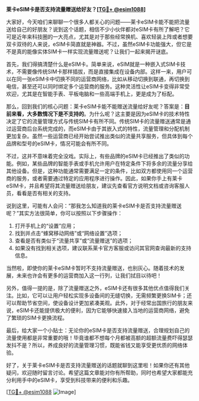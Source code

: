 **莱卡eSIM卡是否支持流量赠送给好友？[[TG💪+ @esim1088](https://t.me/s/esim1088)]**

大家好，今天咱们来聊聊一个很多人都关心的问题——莱卡eSIM卡能不能把流量送给自己的好朋友？说到这个话题，相信不少小伙伴都对eSIM卡有所了解吧？它可是近年来科技圈的一大亮点，尤其是对于那些经常换机、喜欢轻装上阵或者想要双卡双待的人来说，eSIM卡简直就是神器。不过，虽然eSIM卡功能强大，但它是不是真的能像实体SIM卡一样实现流量赠送呢？让我们一起来揭开谜底。

首先，我们得搞清楚什么是eSIM卡。简单来说，eSIM就是一种嵌入式SIM卡技术，不需要像传统SIM卡那样插拔，而是直接集成在设备内部。这样一来，用户可以在同一张eSIM卡中切换不同的运营商网络，比如从移动切换到联通，再切换到电信，甚至还可以同时绑定多个运营商的服务。这种灵活性让eSIM卡变得非常受欢迎，尤其是在智能手表、平板电脑和一些高端手机上，更是成为了标配。

那么，回到我们的核心问题：莱卡eSIM卡能不能赠送流量给好友呢？答案是：**目前来看，大多数情况下是不支持的**。为什么呢？这主要是因为eSIM卡的技术特性决定了它的流量管理方式与传统SIM卡有所不同。传统SIM卡的流量赠送通常是通过运营商后台系统完成的，而eSIM卡由于其嵌入式的特性，流量管理和分配机制更加复杂。虽然一些运营商已经开始尝试推出类似的流量共享服务，但具体到每个品牌和型号的eSIM卡，情况可能会有所不同。

不过，这并不意味着完全没戏。实际上，有些品牌的eSIM卡已经推出了类似的功能。例如，某些品牌的智能手表或手机允许用户在特定条件下将多余的流量分享给其他设备。但是，这种功能通常需要满足一定的条件，比如双方都使用同一个运营商的服务，或者需要通过特定的应用程序进行操作。因此，如果你手上有莱卡eSIM卡，并且希望将其流量赠送给朋友，建议先查看官方说明文档或咨询客服人员，看看是否有相关的支持。

说到这里，可能有人会问：“那我怎么知道我的莱卡eSIM卡是否支持流量赠送呢？”其实方法很简单，你可以按照以下步骤操作：

1. 打开手机上的“设置”应用；
2. 找到并点击“蜂窝移动网络”或“网络设置”选项；
3. 查看是否有类似于“流量共享”或“流量赠送”的选项；
4. 如果没有找到相关选项，建议联系莱卡官方客服或访问其官网查询最新的支持信息。

当然啦，即使你的莱卡eSIM卡暂时不支持流量赠送，也别灰心。随着技术的发展，未来也许会有更多的运营商加入这一行列，让我们拭目以待吧！

另外，值得一提的是，除了流量赠送之外，eSIM卡还有很多其他优点值得我们关注。比如，它可以让用户轻松实现多设备间的无缝切换，无需频繁更换SIM卡；还可以帮助节省空间，使设备设计更加紧凑美观。此外，对于经常出国旅行的朋友来说，eSIM卡还能提供极大的便利，因为它能够快速接入当地的运营商网络，避免了繁琐的SIM卡更换流程。

最后，给大家一个小贴士：无论你的eSIM卡是否支持流量赠送，合理规划自己的流量使用都是非常重要的哦！毕竟谁都不想每个月都被高额的超额流量费吓得瑟瑟发抖不是？所以，养成良好的流量管理习惯，既能省钱又能享受更优质的网络体验。

好了，关于莱卡eSIM卡是否支持流量赠送的话题就聊到这里啦！如果你还有其他疑问，欢迎随时留言讨论。希望这篇文章能对你有所帮助，同时也希望大家都能充分利用手中的eSIM卡，享受到科技带来的便利和乐趣。

[[TG💪+ @esim1088](https://t.me/s/esim1088) ![Image](https://i.postimg.cc/4NQfJmqS/Snipaste-2025-05-13-00-14-12.png)]